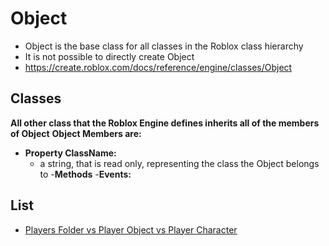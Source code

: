 # Object
- Object is the base class for all classes in the Roblox class hierarchy
- It is not possible to directly create Object
- https://create.roblox.com/docs/reference/engine/classes/Object

## Classes
**All other class that the Roblox Engine defines inherits all of the members of Object**
**Object Members are:**
- **Property ClassName:**
    - a string, that is read only, representing the class the Object belongs to
-**Methods**
-**Events:**




## List
- [Players Folder vs Player Object vs Player Character](./Player/Players.md)